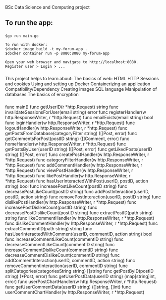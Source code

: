 BSc Data Science and Computing project

## To run the app:
###
    $go run main.go

    To run with docker:
    $docker image build -t my-forum-app .  
    $docker container run -p 8080:8080 my-forum-app

    Open your web browser and navigate to http://localhost:8080.
    Register user > Login > ...

###
This project helps to learn about:
    The basics of web:
        HTML
        HTTP
        Sessions and cookies
    Using and setting up Docker
        Containerizing an application
        Compatibility/Dependency
        Creating images
    SQL language
        Manipulation of databases
    The basics of encryption

###
func main()
func getUserID(r *http.Request) string 
func invalidateSessionsForUser(email string) error
func registerHandler(w http.ResponseWriter, r *http.Request)
func emailExists(email string) bool
func loginHandler(w http.ResponseWriter, r *http.Request)
func logoutHandler(w http.ResponseWriter, r *http.Request)
func getPostsFromDatabase(categoryFilter string) ([]Post, error) 
func getCommentsForPost(postID string) ([]Comment, error) 
func homeHandler(w http.ResponseWriter, r *http.Request)
func getPostsByUser(userID string) ([]Post, error)
func getLikedPosts(userID string) ([]Post, error) 
func createPostHandler(w http.ResponseWriter, r *http.Request)
func categoryFilterHandler(w http.ResponseWriter, r *http.Request)
func addCommentHandler(w http.ResponseWriter, r *http.Request)
func viewPostHandler(w http.ResponseWriter, r *http.Request)
func likePostHandler(w http.ResponseWriter, r *http.Request)
func hasUserInteractedWithPost(userID, postID, action string) bool 
func increasePostLikeCount(postID string)
func decreasePostLikeCount(postID string)
func addPostInteraction(userID, postID, action string) 
func removePostInteraction(userID, postID string)
func dislikePostHandler(w http.ResponseWriter, r *http.Request)
func increasePostDislikeCount(postID string) 
func decreasePostDislikeCount(postID string)
func extractPostID(path string) string 
func likeCommentHandler(w http.ResponseWriter, r *http.Request) 
func dislikeCommentHandler(w http.ResponseWriter, r *http.Request)
func extractCommentID(path string) string
func hasUserInteractedWithComment(userID, commentID, action string) bool 
func increaseCommentLikeCount(commentID string) 
func decreaseCommentLikeCount(commentID string)
func increaseCommentDislikeCount(commentID string) 
func decreaseCommentDislikeCount(commentID string) 
func addCommentInteraction(userID, commentID, action string) 
func removeCommentInteraction(userID, commentID string) 
func splitCategories(categoriesString string) []string
func getPostByID(postID string) (*Post, error)
func getUserPostData(userID string) (map[string]int, error)
func userPostChartHandler(w http.ResponseWriter, r *http.Request) 
func getUserCommentData(userID string) ([]string, []int)
func userCommentChartHandler(w http.ResponseWriter, r *http.Request)